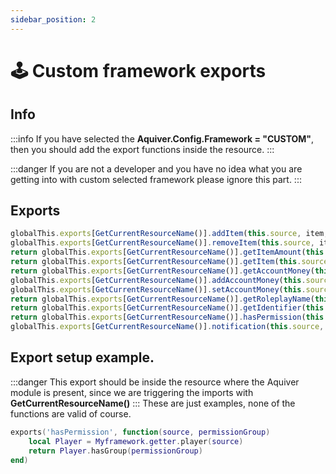 ```yaml
---
sidebar_position: 2
---
```


# 🕹️ Custom framework exports

## Info
:::info
If you have selected the **Aquiver.Config.Framework = "CUSTOM"**, then you should add the export functions inside the resource.
:::

:::danger
If you are not a developer and you have no idea what you are getting into with custom selected framework please ignore this part.
:::

## Exports
```typescript title="Serverside export functions."
globalThis.exports[GetCurrentResourceName()].addItem(this.source, item, amount);
globalThis.exports[GetCurrentResourceName()].removeItem(this.source, item, amount);
return globalThis.exports[GetCurrentResourceName()].getItemAmount(this.source, item) ?? 0;
return globalThis.exports[GetCurrentResourceName()].getItem(this.source, item);
return globalThis.exports[GetCurrentResourceName()].getAccountMoney(this.source, accountType) ?? 0;
globalThis.exports[GetCurrentResourceName()].addAccountMoney(this.source, accountType, amount);
globalThis.exports[GetCurrentResourceName()].setAccountMoney(this.source, accountType, amount);
return globalThis.exports[GetCurrentResourceName()].getRoleplayName(this.source) ?? 'UNDEFINED_NAME';
return globalThis.exports[GetCurrentResourceName()].getIdentifier(this.source) ?? '';
return globalThis.exports[GetCurrentResourceName()].hasPermission(this.source) ?? false;
globalThis.exports[GetCurrentResourceName()].notification(this.source, message);
```

## Export setup example.
:::danger
This export should be inside the resource where the Aquiver module is present, since we are triggering the imports with **GetCurrentResourceName()**
:::
These are just examples, none of the functions are valid of course.
```lua title="Example export function with .lua setup."
exports('hasPermission', function(source, permissionGroup)
    local Player = Myframework.getter.player(source)
    return Player.hasGroup(permissionGroup)
end)
```